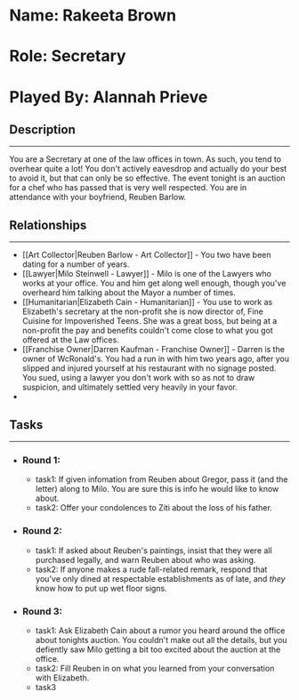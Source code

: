 # Name: Rakeeta Brown
# Role: Secretary
# Played By: Alannah Prieve

## Description
---
You are a Secretary at one of the law offices in town. As such, you tend to overhear quite a lot! You don't actively eavesdrop and actually do your best to avoid it, but that can only be so effective. The event tonight is an auction for a chef who has passed that is very well respected. You are in attendance with your boyfriend, Reuben Barlow.

## Relationships
---
- [[Art Collector|Reuben Barlow - Art Collector]]  - You two have been dating for a number of years.
- [[Lawyer|Milo Steinwell - Lawyer]]  - Milo is one of the Lawyers who works at your office. You and him get along well enough, though you've overheard him talking about the Mayor a number of times.
- [[Humanitarian|Elizabeth Cain - Humanitarian]]  - You use to work as Elizabeth's secretary at the non-profit she is now director of, Fine Cuisine for Impoverished Teens. She was a great boss, but being at a non-profit the pay and benefits couldn't come close to what you got offered at the Law offices.
- [[Franchise Owner|Darren Kaufman - Franchise Owner]] - Darren is the owner of WcRonald's. You had a run in with him two years ago, after you slipped and injured yourself at his restaurant with no signage posted. You sued, using a lawyer you don't work with so as not to draw suspicion, and ultimately settled very heavily in your favor.
- 
## Tasks
___
- ### Round 1: 
	- task1: If given infomation from Reuben about Gregor, pass it (and the letter) along to Milo. You are sure this is info he would like to know about.
	- task2: Offer your condolences to Ziti about the loss of his father.
- ### Round 2:
	- task1: If asked about Reuben's paintings, insist that they were all purchased legally, and warn Reuben about who was asking.
	- task2: If anyone makes a rude fall-related remark, respond that you've only dined at respectable establishments as of late, and *they* know how to put up wet floor signs.
- ### Round 3:
	- task1: Ask Elizabeth Cain about a rumor you heard around the office about tonights auction. You couldn't make out all the details, but you defiently saw Milo getting a bit too excited about the auction at the office.
	- task2: Fill Reuben in on what you learned from your conversation with Elizabeth.
	- task3